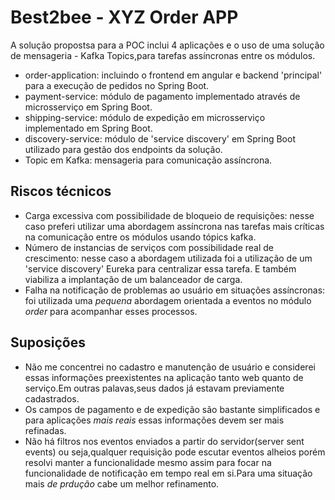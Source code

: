 # Best2bee - XYZ Order APP

A solução propostsa para a POC inclui 4 aplicações e o uso de uma solução de mensageria - Kafka Topics,para tarefas assíncronas entre os módulos.

* order-application: incluindo o frontend em angular e backend 'principal' para a execução de pedidos no Spring Boot.
* payment-service: módulo de pagamento implementado através de microsserviço em Spring Boot.
* shipping-service: módulo de expedição em microsserviço implementado em Spring Boot.
* discovery-service: módulo de 'service discovery' em Spring Boot utilizado para gestão dos endpoints da solução.
* Topic em Kafka: mensageria para comunicação assíncrona.

## Riscos técnicos

* Carga excessiva com possibilidade de bloqueio de requisições: nesse caso preferi utilizar uma abordagem assíncrona nas tarefas mais críticas na comunicação entre os módulos usando tópics kafka.
* Número de instancias de serviços com possibilidade real de crescimento: nesse caso a abordagem utilizada foi a utilização de um 'service discovery' Eureka para centralizar essa 
tarefa. E também viabiliza a implantação de um balanceador de carga.
* Falha na notificação de problemas ao usuário em situações assíncronas: foi utilizada uma _pequena_ abordagem orientada a eventos no módulo *order* para acompanhar esses processos.  

## Suposições

* Não me concentrei no cadastro e manutenção de usuário e considerei essas informações preexistentes na aplicação tanto web quanto de serviço.Em outras palavas,seus dados já estavam previamente cadastrados.
* Os campos de pagamento e de expedição são bastante simplificados e para aplicações _mais reais_ essas informações devem ser mais refinadas.
* Não há filtros nos eventos enviados a partir do servidor(server sent events) ou seja,qualquer requisição pode escutar eventos alheios porém resolvi manter a funcionalidade mesmo assim para focar na funcionalidade de notificação em tempo real em si.Para uma situação mais _de prdução_ cabe um melhor refinamento.